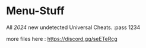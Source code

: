 # Menu-Stuff
All *2024* new undetected Universal Cheats.
:pass 1234

more files here : https://discord.gg/seETeRcg

